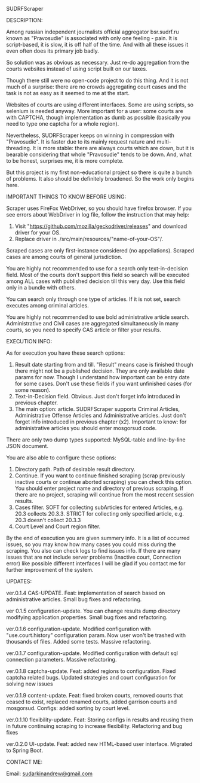 SUDRFScraper

DESCRIPTION:

Among russian independent journalists official aggregator bsr.sudrf.ru known as "Pravosudie" is associated with only one feeling - pain.
It is script-based, it is slow, it is off half of the time. And with all these issues it even often does its primary job badly.

So solution was as obvious as necessary. Just re-do aggregation from the courts websites instead of using script built on our taxes.

Though there still were no open-code project to do this thing. 
And it is not much of a surprise: there are no crowds aggregating court cases and the task is not as easy as it seemed to me at the start.

Websites of courts are using different interfaces. Some are using scripts, so selenium is needed anyway.
More important for a user: some courts are with CAPTCHA, though implementation as dumb as possible (basically you need to type one captcha for a whole region).

Nevertheless, SUDRFScraper keeps on winning in compression with "Pravosudie".
It is faster due to its mainly request nature and multi-threading.
It is more stable: there are always courts which are down, but it is bearable considering that whole "Pravosudie" tends to be down.
And, what to be honest, surprises me, it is more complete.

But this project is my first non-educational project so there is quite a bunch of problems.
It also should be definitely broadened. So the work only begins here.

IMPORTANT THINGS TO KNOW BEFORE USING:

Scraper uses FireFox WebDriver, so you should have firefox browser.
If you see errors about WebDriver in log file, follow the instruction that may help:
1. Visit "https://github.com/mozilla/geckodriver/releases" and download driver for your OS.
2. Replace driver in ./src/main/resources/"name-of-your-OS"/.

Scraped cases are only first-instance considered (no appellations).
Scraped cases are among courts of general jurisdiction.

You are highly not recommended to use for a search only text-in-decision field. 
Most of the courts don't support this field so search will be executed among ALL cases with published decision till this very day.
Use this field only in a bundle with others.

You can search only through one type of articles. If it is not set, search executes among criminal articles.

You are highly not recommended to use bold administrative article search.
Administrative and Civil cases are aggregated simultaneously in many courts, so you need to specify CAS article or filter your results.

EXECUTION INFO:

As for execution you have these search options: 
1. Result date starting from and till. "Result" means case is finished though there might not be a published decision. They are only available date params for now. Though I understand how important can be entry date for some cases. Don't use these fields if you want unfinished cases (for some reason).
2. Text-in-Decision field. Obvious. Just don't forget info introduced in previous chapter.
3. The main option: article. SUDRFScraper supports Criminal Articles, Administrative Offense Articles and Administrative articles. Just don't forget info introduced in previous chapter (x2). Important to know: for administrative articles you should enter mosgorsud code.

There are only two dump types supported: MySQL-table and line-by-line JSON document.

You are also able to configure these options:
1. Directory path. Path of desirable result directory.
2. Continue. If you want to continue finished scraping (scrap previously inactive courts or continue aborted scraping) you can check this option. You should enter project name and directory of previous scraping. If there are no project, scraping will continue from the most recent session results.
3. Cases filter. SOFT for collecting subArticles for entered Articles, e.g. 20.3 collects 20.3.3. STRICT for collecting only specified article, e.g. 20.3 doesn't collect 20.3.3
4. Court Level and Court region filter.

By the end of execution you are given summery info. It is a list of occurred issues, so you may know how many cases you could miss during the scraping. You also can check logs to find issues info.
If there are many issues that are not include server problems (Inactive court, Connection error) like possible different interfaces I will be glad if you contact me for further improvement of the system.

UPDATES:

ver.0.1.4 CAS-UPDATE. Feat: implementation of search based on administrative articles. Small bug fixes and refactoring.

ver 0.1.5 configuration-update. You can change results dump directory modifying application.properties. Small bug fixes and refactoring.

ver.0.1.6 configuration-update. Modified configuration with "use.court.history" configuration param. Now user won't be trashed with thousands of files. Added some tests.
Massive refactoring.

ver.0.1.7 configuration-update. Modified configuration with default sql connection parameters. Massive refactoring.

ver.0.1.8 captcha-update. Feat: added regions to configuration. Fixed captcha related bugs. Updated strategies and court configuration for solving new issues 

ver.0.1.9 content-update. Feat: fixed broken courts, removed courts that ceased to exist, replaced renamed courts, added garrison courts and mosgorsud. Configs: added sorting by court level.

ver.0.1.10 flexibility-update. Feat: Storing configs in results and reusing them in future continuing scraping to increase flexibility. Refactoring and bug fixes

ver.0.2.0 UI-update. Feat: added new HTML-based user interface. Migrated to Spring Boot.

CONTACT ME:

Email: sudarkinandrew@gmail.com

